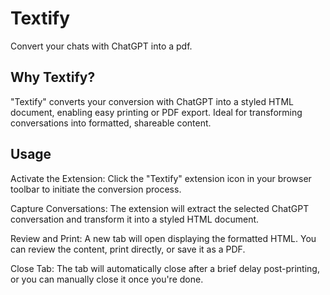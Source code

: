 # Textify
Convert your chats with ChatGPT into a pdf.

<h2>Why Textify?</h2>
"Textify" converts your conversion with ChatGPT into a styled HTML document, enabling easy printing or PDF export. Ideal for transforming conversations into formatted, shareable content.

<h2>Usage</h2>

Activate the Extension: Click the "Textify" extension icon in your browser toolbar to initiate the conversion process.

Capture Conversations: The extension will extract the selected ChatGPT conversation and transform it into a styled HTML document.

Review and Print: A new tab will open displaying the formatted HTML. You can review the content, print directly, or save it as a PDF.

Close Tab: The tab will automatically close after a brief delay post-printing, or you can manually close it once you're done.
